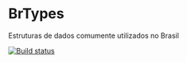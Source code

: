 # BrTypes
Estruturas de dados comumente utilizados no Brasil

[![Build status](https://ci.appveyor.com/api/projects/status/0obmbcgxsu6idyi8?svg=true)](https://ci.appveyor.com/project/HenriqueRibeiro/brtypes)